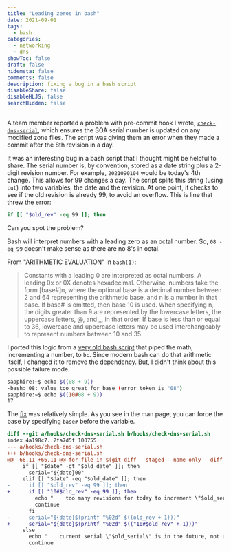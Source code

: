 ```yaml
---
title: "Leading zeros in bash"
date: 2021-09-01
tags:
  - bash
categories:
  - networking
  - dns
showToc: false
draft: false
hidemeta: false
comments: false
description: fixing a bug in a bash script
disableShare: false
disableHLJS: false
searchHidden: false
---
```


A team member reported a problem with pre-commit hook I wrote,
[`check-dns-serial`][check-dns-serial], which ensures the SOA serial
number is updated on any modified zone files.  The script was giving
them an error when they made a commit after the 8th revision in a day.

It was an interesting bug in a bash script that I thought might be
helpful to share.  The serial number is, by convention, stored as a date
string plus a 2-digit revision number.  For example, `2021090104` would
be today's 4th change.  This allows for 99 changes a day.  The script
splits this string (using `cut`) into two variables, the date and the
revision.  At one point, it checks to see if the old revision is already
99, to avoid an overflow.  This is line that threw the error:

```bash
if [[ "$old_rev" -eq 99 ]]; then
```

Can you spot the problem?

Bash will interpret numbers with a leading zero as an octal number.  So,
`08 -eq 99` doesn't make sense as there are no 8's in octal.

From "ARITHMETIC EVALUATION" in `bash(1)`:

> Constants with a leading 0 are interpreted as octal numbers.  A
> leading 0x or 0X denotes hexadecimal.  Otherwise, numbers take the
> form [base#]n, where the optional base is a decimal number between 2
> and 64 representing the arithmetic base, and n is a number in that
> base.  If base# is omitted, then base 10 is used.  When specifying n,
> the digits greater than 9 are represented by the lowercase letters,
> the uppercase letters, @, and _, in that order.  If base is less
> than or equal to 36, lowercase and uppercase letters may be used
> interchangeably to represent numbers between 10 and 35.

I ported this logic from a [very old bash script][dns-increment] that
piped the math, incrementing a number, to `bc`.  Since modern bash can
do that arithmetic itself, I changed it to remove the dependency.  But,
I didn't think about this possible failure mode.

```bash
sapphire:~$ echo $((08 + 9))
-bash: 08: value too great for base (error token is "08")
sapphire:~$ echo $((10#08 + 9))
17
```

The [fix][diff] was relatively simple.  As you see in the man page, you can
force the base by specifying `base#` before the variable.

```diff
diff --git a/hooks/check-dns-serial.sh b/hooks/check-dns-serial.sh
index 4a198c7..2fa7d5f 100755
--- a/hooks/check-dns-serial.sh
+++ b/hooks/check-dns-serial.sh
@@ -66,11 +66,11 @@ for file in $(git diff --staged --name-only --diff-filter=M); do
     if [[ "$date" -gt "$old_date" ]]; then
       serial="${date}00"
     elif [[ "$date" -eq "$old_date" ]]; then
-      if [[ "$old_rev" -eq 99 ]]; then
+      if [[ "10#$old_rev" -eq 99 ]]; then
         echo "    too many revisions for today to increment \"$old_serial\"."
         continue
       fi
-      serial="${date}$(printf "%02d" $((old_rev + 1)))"
+      serial="${date}$(printf "%02d" $(("10#$old_rev" + 1)))"
     else
       echo "    current serial \"$old_serial\" is in the future, not updating."
       continue
```

[check-dns-serial]: https://github.com/bowdoincollege/noc-commit-hooks/blob/master/hooks/check-dns-serial.sh
[dns-increment]: https://github.com/slaught/enki_cloud/blob/master/scripts/scripts/dns-increment
[diff]: https://github.com/bowdoincollege/noc-commit-hooks/commit/559b27b7111c877f1dc781bf8e84c1495752a733#diff-f2cf5079db4c08923f95b519db529579b6380b813e7834d3819082aa75e1407b
